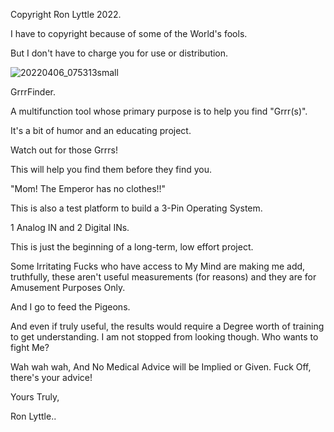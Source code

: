 
Copyright Ron Lyttle 2022.

I have to copyright because of some of the World's fools.

But I don't have to charge you for use or distribution.


![20220406_075313small](https://user-images.githubusercontent.com/92828067/161976248-6f9ea80f-d6ec-47f5-91c9-0bc54312ef3e.jpg)


GrrrFinder.

A multifunction tool whose primary purpose is to help you find "Grrr(s)".

It's a bit of humor and an educating project.

Watch out for those Grrrs!

This will help you find them before they find you.

"Mom! The Emperor has no clothes!!"


This is also a test platform to build a 3-Pin Operating System.

1 Analog IN and 2 Digital INs.

This is just the beginning of a long-term, low effort project.


Some Irritating Fucks who have access to My Mind are making me add, truthfully, these aren't useful measurements (for reasons) and they are for Amusement Purposes Only.

And I go to feed the Pigeons.

And even if truly useful, the results would require a Degree worth of training to get understanding. I am not stopped from looking though. Who wants to fight Me?

Wah wah wah, And No Medical Advice will be Implied or Given. Fuck Off, there's your advice!


Yours Truly,

Ron Lyttle..
